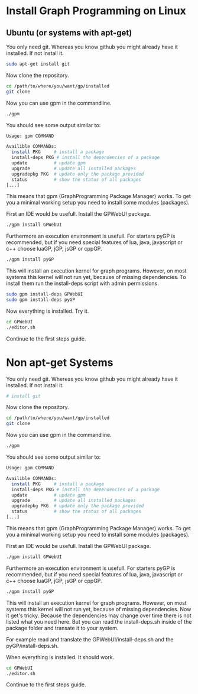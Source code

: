 # Install Graph Programming on Linux

## Ubuntu (or systems with apt-get)

You only need git. Whereas you know github you might already have it installed. If not install it.
```bash
sudo apt-get install git
```

Now clone the repository.
```bash
cd /path/to/where/you/want/gp/installed
git clone 
```

Now you can use gpm in the commandline.
```bash
./gpm
```

You should see some output similar to:
```bash
Usage: gpm COMMAND

Availible COMMANDs:
  install PKG     # install a package
  install-deps PKG # install the dependencies of a package
  update          # update gpm
  upgrade         # update all installed packages
  upgradepkg PKG  # update only the package provided
  status          # show the status of all packages
[...]
```

This means that gpm (GraphProgramming Package Manager) works. To get you a minimal working setup you need to install some modules (packages).

First an IDE would be usefull. Install the GPWebUI package.
```bash
./gpm install GPWebUI
```

Furthermore an execution environment is usefull. For starters pyGP is recommended, but if you need special features of lua, java, javascript or c++ choose luaGP, jGP, jsGP or cppGP.
```bash
./gpm install pyGP
```

This will install an execution kernel for graph programs. However, on most systems this kernel will not run yet, because of missing dependencies. To install them run the install-deps script with admin permissions.
```bash
sudo gpm install-deps GPWebUI
sudo gpm install-deps pyGP
```

Now everything is installed. Try it.
```bash
cd GPWebUI
./editor.sh
```

Continue to the first steps guide.

# Non apt-get Systems
You only need git. Whereas you know github you might already have it installed. If not install it.
```bash
# install git
```

Now clone the repository.
```bash
cd /path/to/where/you/want/gp/installed
git clone 
```

Now you can use gpm in the commandline.
```bash
./gpm
```

You should see some output similar to:
```bash
Usage: gpm COMMAND

Availible COMMANDs:
  install PKG     # install a package
  install-deps PKG # install the dependencies of a package
  update          # update gpm
  upgrade         # update all installed packages
  upgradepkg PKG  # update only the package provided
  status          # show the status of all packages
[...]
```

This means that gpm (GraphProgramming Package Manager) works. To get you a minimal working setup you need to install some modules (packages).

First an IDE would be usefull. Install the GPWebUI package.
```bash
./gpm install GPWebUI
```

Furthermore an execution environment is usefull. For starters pyGP is recommended, but if you need special features of lua, java, javascript or c++ choose luaGP, jGP, jsGP or cppGP.
```bash
./gpm install pyGP
```

This will install an execution kernel for graph programs.
However, on most systems this kernel will not run yet, because of missing dependencies.
Now it get's tricky. Because the dependencies may change over time there is not listed what you need here.
But you can read the install-deps.sh inside of the package folder and transate it to your system.

For example read and translate the GPWebUI/install-deps.sh and the pyGP/install-deps.sh.

When everything is installed. It should work.
```bash
cd GPWebUI
./editor.sh
```

Continue to the first steps guide.
